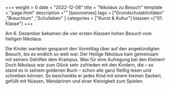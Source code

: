 +++
weight = 0
date = "2022-12-06"
title = "Nikolaus zu Besuch"
template = "page.html"
description =""
[taxonomies]
tags = ["Grundschulaktivitäten" ,"Brauchtum" ,"Schulleben" ]
categories = ["Kunst & Kultur"]
klassen =["01. Klasse"]
+++

Am 6. Dezember bekamen die vier ersten Klassen hohen Besuch vom heiligen Nikolaus. 

<!-- more -->

Die Kinder warteten gespannt den Vormittag über auf den angekündigten Besuch, bis es endlich so weit war: Der Heilige Nikolaus kam gemeinsam mit seinem Gehilfen dem Krampus. Was für eine Aufregung bei den Kleinen! Doch Nikolaus war zum Glück sehr zufrieden mit den Kindern, die – so stand es in seinem goldenen Buch – schon alle ganz fleißig lesen und schreiben können. So beschenkte er jedes Kind mit einem kleinen Sackerl, gefüllt mit Nüssen, Mandarinen und einer Kleinigkeit zum Spielen.